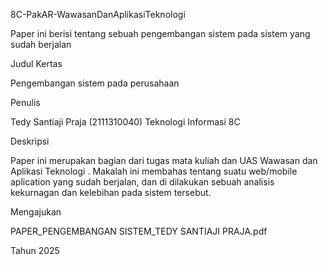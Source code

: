 8C-PakAR-WawasanDanAplikasiTeknologi

Paper ini berisi tentang sebuah pengembangan sistem pada sistem yang sudah berjalan 

Judul Kertas

Pengembangan sistem pada perusahaan

Penulis

Tedy  Santiaji Praja (2111310040)
Teknologi Informasi 8C

Deskripsi

Paper ini merupakan bagian dari tugas mata kuliah dan UAS Wawasan dan Aplikasi Teknologi .
Makalah ini membahas tentang suatu web/mobile aplication yang sudah berjalan, dan di dilakukan sebuah analisis kekurnagan dan kelebihan pada sistem tersebut.

Mengajukan

PAPER_PENGEMBANGAN SISTEM_TEDY SANTIAJI PRAJA.pdf

Tahun 2025
